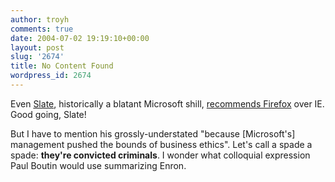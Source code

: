```yaml
---
author: troyh
comments: true
date: 2004-07-02 19:19:10+00:00
layout: post
slug: '2674'
title: No Content Found
wordpress_id: 2674
---
```


Even [Slate](http://slate.msn.com), historically a blatant Microsoft shill, [recommends Firefox](http://slate.msn.com/id/2103152/) over IE. Good going, Slate!

But I have to mention his grossly-understated "because [Microsoft's] management pushed the bounds of business ethics". Let's call a spade a spade: **they're convicted criminals**. I wonder what colloquial expression Paul Boutin would use summarizing Enron.
